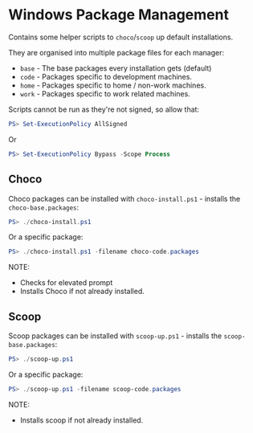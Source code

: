 # Windows Package Management

Contains some helper scripts to `choco`/`scoop` up default installations.

They are organised into multiple package files for each manager:

* `base` - The base packages every installation gets (default)
* `code` - Packages specific to development machines.
* `home` - Packages specific to home / non-work machines.
* `work` - Packages specific to work related machines.

Scripts cannot be run as they're not signed, so allow that:

```powershell
PS> Set-ExecutionPolicy AllSigned
```

Or

```powershell
PS> Set-ExecutionPolicy Bypass -Scope Process
```

## Choco

Choco packages can be installed with `choco-install.ps1` - installs the `choco-base.packages`:

```powershell
PS> ./choco-install.ps1
```

Or a specific package:

```powershell
PS> ./choco-install.ps1 -filename choco-code.packages
```

NOTE:
- Checks for elevated prompt
- Installs Choco if not already installed.

## Scoop

Scoop packages can be installed with `scoop-up.ps1` - installs the `scoop-base.packages`:

```powershell
PS> ./scoop-up.ps1
```

Or a specific package:

```powershell
PS> ./scoop-up.ps1 -filename scoop-code.packages
```

NOTE:
- Installs scoop if not already installed.
